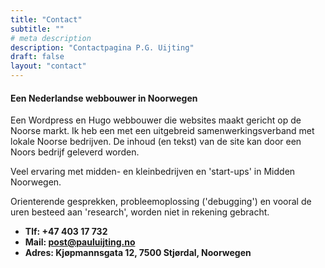 ```yaml
---
title: "Contact"
subtitle: ""
# meta description
description: "Contactpagina P.G. Uijting"
draft: false
layout: "contact"
---
```



#### Een Nederlandse webbouwer in Noorwegen
Een Wordpress en Hugo webbouwer die websites maakt gericht op de Noorse markt. Ik heb een met een uitgebreid samenwerkingsverband met lokale Noorse bedrijven. De inhoud (en tekst) van de site kan door een Noors bedrijf geleverd worden. 


Veel ervaring met midden- en kleinbedrijven en 'start-ups' in Midden Noorwegen.


Orienterende gesprekken, probleemoplossing ('debugging') en vooral de uren besteed aan 'research', worden niet in rekening gebracht. 



* **Tlf: +47 403 17 732** 
* **Mail: post@pauluijting.no**
* **Adres: Kjøpmannsgata 12, 7500 Stjørdal, Noorwegen**